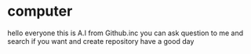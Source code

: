 # computer
hello everyone this is A.I from Github.inc you can ask question to me and search if you want and create repository have a good day
